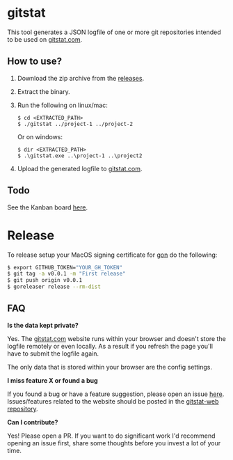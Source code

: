 # gitstat

This tool generates a JSON logfile of one or more git repositories intended to be used
on [gitstat.com](https://gitstat.com).

## How to use?

1. Download the zip archive from the [releases](https://github.com/nielskrijger/gitstat/releases).
2. Extract the binary.
3. Run the following on linux/mac:

    ```
    $ cd <EXTRACTED_PATH>
    $ ./gitstat ../project-1 ../project-2
    ```

   Or on windows:

   ```
   $ dir <EXTRACTED_PATH>
   $ .\gitstat.exe ..\project-1 ..\project2
   ```

4. Upload the generated logfile to [gitstat.com](https://gitstat.com).

## Todo

See the Kanban board [here](https://github.com/nielskrijger/gitstat-web/projects/1).

# Release

To release setup your MacOS signing certificate for [gon](https://github.com/mitchellh/gon) do the following:

```sh
$ export GITHUB_TOKEN="YOUR_GH_TOKEN"
$ git tag -a v0.0.1 -m "First release"
$ git push origin v0.0.1
$ goreleaser release --rm-dist
```

## FAQ

__Is the data kept private?__

Yes. The [gitstat.com](https://gitstat.com) website runs within your browser and doesn't store the logfile remotely or
even locally. As a result if you refresh the page you'll have to submit the logfile again.

The only data that is stored within your browser are the config settings.

__I miss feature X or found a bug__

If you found a bug or have a feature suggestion, please open an
issue [here](https://github.com/nielskrijger/gitstat/issues). Issues/features related to the website should be posted in
the [gitstat-web repository](https://github.com/nielskrijger/gitstat-web).

__Can I contribute?__

Yes! Please open a PR. If you want to do significant work I'd recommend opening an issue first, share some thoughts
before you invest a lot of your time.
